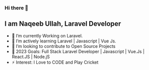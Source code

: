 ### Hi there 👋

## I am Naqeeb Ullah, Laravel Developer

- 🌱 I’m currently Working on Laravel. 
- 🌱 I’m actively learning Laravel | Javascript | Vue Js. 
- 👯 I’m looking to contribute to Open Source Projects
- 🥅 2023 Goals: Full Stack Laravel Developer | Javascript | Vue.Js | React.JS | Node.jS
- ⚡ Interest: I Love to CODE and Play Cricket




